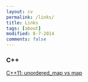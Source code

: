 ```yaml
---
layout: cv
permalink: /links/
title: Links
tags: [about]
modified: 8-7-2014
comments: false
---
```


### C++
[C++11: unordered_map vs map](http://kariddi.blogspot.de/2012/07/c11-unorderedmap-vs-map.html)
